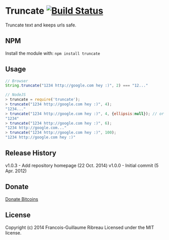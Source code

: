 Truncate [![Build Status](https://drone.io/github.com/FGRibreau/node-truncate/status.png)](https://drone.io/github.com/FGRibreau/node-truncate/latest)
==================

Truncate text and keeps urls safe.

## NPM
Install the module with: `npm install truncate`

## Usage

```javascript
// Browser
String.truncate("1234 http://google.com hey :)", 2) === "12..."
```

```javascript
// NodeJS
> truncate = require('truncate');
> truncate("1234 http://google.com hey :)", 4);
"1234..."
> truncate("1234 http://google.com hey :)", 4, {ellipsis:null}); // or ellipsis:''
"1234"
> truncate("1234 http://google.com hey :)", 6);
"1234 http://google.com..."
> truncate("1234 http://google.com hey :)", 100);
"1234 http://google.com hey :)"
```

## Release History
v1.0.3 - Add repository homepage (22 Oct. 2014)
v1.0.0 - Initial commit (5 Apr. 2012)

## Donate
[Donate Bitcoins](https://coinbase.com/checkouts/fc3041b9d8116e0b98e7d243c4727a30)

## License
Copyright (c) 2014 Francois-Guillaume Ribreau
Licensed under the MIT license.
